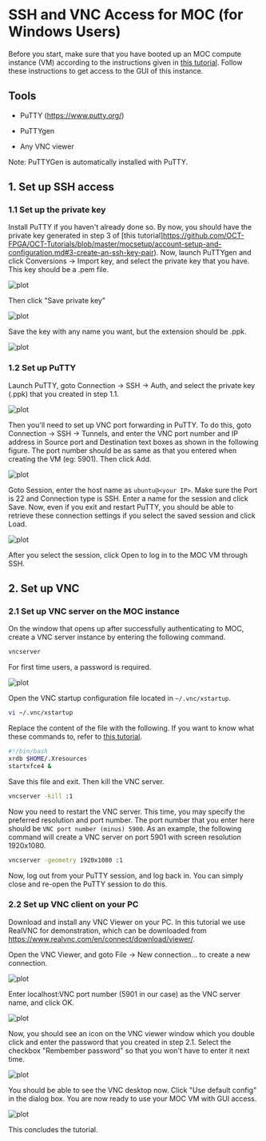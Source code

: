 # SSH and VNC Access for MOC (for Windows Users)

Before you start, make sure that you have booted up an MOC compute instance (VM) according to the instructions given in [this tutorial](https://github.com/OCT-FPGA/OCT-Tutorials/blob/master/mocsetup/instancesetup.md). Follow these instructions to get access to the GUI of this instance.

## Tools

- PuTTY (https://www.putty.org/)

- PuTTYgen

- Any VNC viewer

Note: PuTTYGen is automatically installed with PuTTY. 

## 1. Set up SSH access

### 1.1 Set up the private key

Install PuTTY if you haven't already done so. By now, you should have the private key generated in step 3 of [this tutorial]https://github.com/OCT-FPGA/OCT-Tutorials/blob/master/mocsetup/account-setup-and-configuration.md#3-create-an-ssh-key-pair).  Now, launch PuTTYgen and click Conversions &#8594; Import key, and select the private key that you have. This key should be a .pem file. 

![plot](images/puttygen_1.png)

Then click "Save private key"

![plot](images/puttygen_2.png)

Save the key with any name you want, but the extension should be .ppk.

![plot](images/puttygen_3.png)

### 1.2 Set up PuTTY
Launch PuTTY, goto Connection &#8594; SSH &#8594; Auth, and select the private key (.ppk) that you created in step 1.1. 

![plot](images/putty_1.png)

Then you'll need to set up VNC port forwarding in PuTTY. To do this, goto Connection &#8594; SSH &#8594; Tunnels, and enter the VNC port number and IP address in Source port and Destination text boxes as shown in the following figure. The port number should be as same as that you entered when creating the VM (eg: 5901). Then click Add.

![plot](images/putty_2.png)

Goto Session, enter the host name as ```ubuntu@<your IP>```. Make sure the Port is 22 and Connection type is SSH. Enter a name for the session and click Save. Now, even if you exit and restart PuTTY, you should be able to retrieve these connection settings if you select the saved session and click Load.   

![plot](images/putty_4.png)

After you select the session, click Open to log in to the MOC VM through SSH.

## 2. Set up VNC

### 2.1 Set up VNC server on the MOC instance

On the window that opens up after successfully authenticating to MOC, create a VNC server instance by entering the following command.

```bash
vncserver
```

For first time users, a password is required.

![plot](images/vnc_instance.png)

Open the VNC startup configuration file located in ```~/.vnc/xstartup```.

```bash
vi ~/.vnc/xstartup
```
Replace the content of the file with the following. If you want to know what these commands to, refer to [this tutorial](https://www.digitalocean.com/community/tutorials/how-to-install-and-configure-vnc-on-ubuntu-18-04).

```bash
#!/bin/bash
xrdb $HOME/.Xresources
startxfce4 &
```
Save this file and exit. Then kill the VNC server.

```bash
vncserver -kill :1
```
Now you need to restart the VNC server. This time, you may specify the preferred resolution and port number. The port number that you enter here should be ```VNC port number (minus) 5900```. As an example, the following command will create a VNC server on port 5901 with screen resolution 1920x1080.

```bash
vncserver -geometry 1920x1080 :1
```

Now, log out from your PuTTY session, and log back in. You can simply close and re-open the PuTTY session to do this.

### 2.2 Set up VNC client on your PC

Download and install any VNC Viewer on your PC. In this tutorial we use RealVNC for demonstration, which can be downloaded from https://www.realvnc.com/en/connect/download/viewer/. 

Open the VNC Viewer, and goto File &#8594; New connection... to create a new connection.

![plot](images/vnc_viewer_1.png)

Enter localhost:VNC port number (5901 in our case) as the VNC server name, and click OK.

![plot](images/vnc_viewer_2.png)

Now, you should see an icon on the VNC viewer window which you double click and enter the password that you created in step 2.1. Select the checkbox "Rembember password" so that you won't have to enter it next time.

![plot](images/vnc_viewer_3.png)

You should be able to see the VNC desktop now. Click "Use default config" in the dialog box. You are now ready to use your MOC VM with GUI access.

![plot](images/vnc_viewer_4.png)

This concludes the tutorial.
